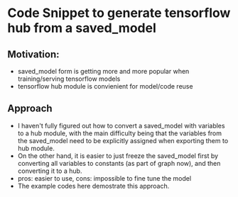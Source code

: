 # Code Snippet to generate tensorflow hub from a saved_model

## Motivation:
- saved_model form is getting more and more popular when training/serving tensorflow models
- tensorflow hub module is convienient for model/code reuse

## Approach
- I haven't fully figured out how to convert a saved_model with variables to a hub module, with the main difficulty being that the variables from the saved_model need to be explicitly assigned when exporting them to hub module.
- On the other hand, it is easier to just freeze the saved_model first by converting all variables to constants (as part of graph now), and then converting it to a hub.
- pros: easier to use, cons: impossible to fine tune the model
- The example codes here demostrate this approach.